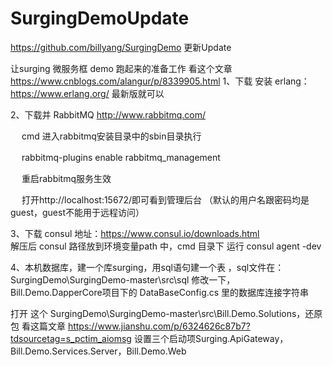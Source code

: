 # SurgingDemoUpdate
https://github.com/billyang/SurgingDemo    更新Update


让surging 微服务框  demo 跑起来的准备工作     看这个文章  https://www.cnblogs.com/alangur/p/8339905.html
1、下载 安装 erlang：https://www.erlang.org/  最新版就可以  


2、下载并 RabbitMQ    http://www.rabbitmq.com/     

　 cmd 进入rabbitmq安装目录中的sbin目录执行 

　 rabbitmq-plugins enable rabbitmq_management

　 重启rabbitmq服务生效

　 打开http://localhost:15672/即可看到管理后台 （默认的用户名跟密码均是guest，guest不能用于远程访问）


3、下载 consul    地址：https://www.consul.io/downloads.html     
   解压后    consul  路径放到环境变量path 中，cmd 目录下  运行 consul agent -dev  

4、本机数据库，建一个库surging，用sql语句建一个表 ，sql文件在： SurgingDemo\SurgingDemo-master\src\sql
    修改一下，Bill.Demo.DapperCore项目下的 DataBaseConfig.cs 里的数据库连接字符串



打开  这个 SurgingDemo\SurgingDemo-master\src\Bill.Demo.Solutions，还原包    看这篇文章
  https://www.jianshu.com/p/6324626c87b7?tdsourcetag=s_pctim_aiomsg
 设置三个启动项Surging.ApiGateway，Bill.Demo.Services.Server，Bill.Demo.Web
